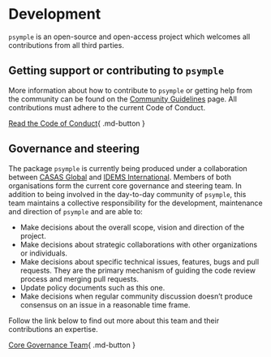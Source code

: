 # Development

`psymple` is an open-source and open-access project which welcomes all contributions from all third parties. 

## Getting support or contributing to `psymple`

More information about how to contribute to `psymple` or getting help from the community can be found on the [Community Guidelines](community_guidelines.md) page. All contributions must adhere to the current Code of Conduct.

[Read the Code of Conduct](community_guidelines.md#code-of-conduct){ .md-button }

## Governance and steering

The package `psymple` is currently being produced under a collaboration between [CASAS Global](https://www.casasglobal.org/) and [IDEMS International](https://www.idems.international/).  Members of both organisations form the current core governance and steering team. In addition to being involved in the day-to-day community of `psymple`, this team maintains a collective responsibility for the development, maintenance and direction of `psymple` and are able to:

- Make decisions about the overall scope, vision and direction of the project.
- Make decisions about strategic collaborations with other organizations or individuals.
- Make decisions about specific technical issues, features, bugs and pull requests. They are the primary mechanism of guiding the code review process and merging pull requests.
- Update policy documents such as this one.
- Make decisions when regular community discussion doesn’t produce consensus on an issue in a reasonable time frame.

Follow the link below to find out more about this team and their contributions an expertise.  

[Core Governance Team](development_team.md#core-governance-and-steering-team){ .md-button }



